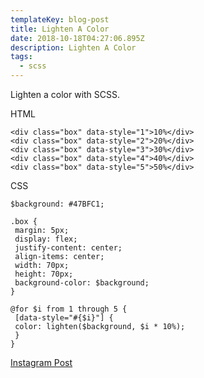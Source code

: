 ```yaml
---
templateKey: blog-post
title: Lighten A Color
date: 2018-10-18T04:27:06.895Z
description: Lighten A Color
tags:
  - scss
---
```

Lighten a color with SCSS. 



HTML

```
<div class="box" data-style="1">10%</div>
<div class="box" data-style="2">20%</div>
<div class="box" data-style="3">30%</div>
<div class="box" data-style="4">40%</div>
<div class="box" data-style="5">50%</div>
```

CSS

```
$background: #47BFC1;

.box {
 margin: 5px;
 display: flex;
 justify-content: center;
 align-items: center;
 width: 70px;
 height: 70px;
 background-color: $background;
}

@for $i from 1 through 5 {
 [data-style="#{$i}"] {
 color: lighten($background, $i * 10%);
 }
}
```

<a class="ig-link" target="_blank" href="https://www.instagram.com/p/BkTrw14BY96/"> Instagram Post </a>
